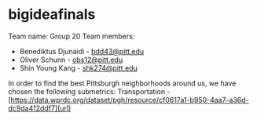 # bigideafinals
Team name: Group 20
Team members:
- Benediktus Djunaidi - bdd43@pitt.edu
- Oliver Schunn - obs12@pitt.edu
- Shin Young Kang - shk274@pitt.edu

In order to find the best Pittsburgh neighborhoods around us, we have chosen the following submetrics:
Transportation - [https://data.wprdc.org/dataset/pgh/resource/cf0617a1-b950-4aa7-a36d-dc9da412ddf7](url)
